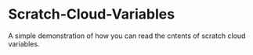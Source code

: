 # Scratch-Cloud-Variables
A simple demonstration of how you can read the cntents of scratch cloud variables.

